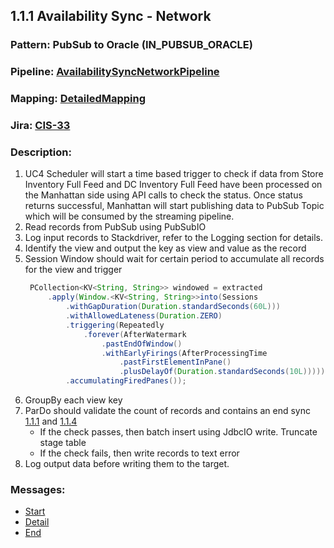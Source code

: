 ## 1.1.1 Availability Sync - Network

### Pattern: PubSub to Oracle (IN_PUBSUB_ORACLE)
### Pipeline: [AvailabilitySyncNetworkPipeline](./AvailabilitySyncNetworkPipeline.java)
### Mapping: [DetailedMapping](https://wiki.tailoredbrands.com/display/JBOM/Detailed+Mapping#DetailedMapping-1.1.1AvailabilitySync-Network)
### Jira: [CIS-33](https://jira.tailoredbrands.com/browse/CIS-33)
### Description:
1. UC4 Scheduler will start a time based trigger to check if data from Store Inventory Full Feed and DC Inventory Full Feed 
have been processed on the Manhattan side using API calls to check the status. Once status returns successful, 
Manhattan will start publishing data to PubSub Topic which will be consumed by the streaming pipeline.
2. Read records from PubSub using PubSubIO
3. Log input records to Stackdriver, refer to the Logging section for details.
4. Identify the view and output the key as view and value as the record
5. Session Window should wait for certain period to accumulate all records for the view and trigger
   ```java
    PCollection<KV<String, String>> windowed = extracted
        .apply(Window.<KV<String, String>>into(Sessions
            .withGapDuration(Duration.standardSeconds(60L)))
            .withAllowedLateness(Duration.ZERO)
            .triggering(Repeatedly
                .forever(AfterWatermark
                    .pastEndOfWindow()
                    .withEarlyFirings(AfterProcessingTime
                        .pastFirstElementInPane()
                        .plusDelayOf(Duration.standardSeconds(10L)))))
            .accumulatingFiredPanes());
   ```
6. GroupBy each view key
7. ParDo should validate the count of records and contains an end sync [1.1.1](https://wiki.tailoredbrands.com/display/JBOM/Detailed+Mapping#DetailedMapping-1.1.1AvailabilitySync-Network) and [1.1.4](https://wiki.tailoredbrands.com/display/JBOM/Detailed+Mapping#DetailedMapping-1.1.4SkuStoreInventory)
    - If the check passes, then batch insert using JdbcIO write. Truncate stage table 
    - If the check fails, then write records to text error
8. Log output data before writing them to the target. 

### Messages: 
- [Start](../../../../../../resources/json/availability_sync_network/AvailabilitySyncStart.json)
- [Detail](../../../../../../resources/json/availability_sync_network/AvailabilitySyncDetail.json)
- [End](../../../../../../resources/json/availability_sync_network/AvailabilitySyncEnd.json)